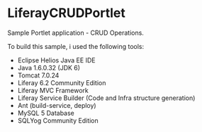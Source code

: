 LiferayCRUDPortlet
==================

Sample Portlet application - CRUD Operations.

To build this sample, i used the following tools:

- Eclipse Helios Java EE IDE
- Java 1.6.0.32 (JDK 6)
- Tomcat 7.0.24
- Liferay 6.2 Community Edition
- Liferay MVC Framework
- Liferay Service Builder (Code and Infra structure generation)
- Ant (build-service, deploy)
- MySQL 5 Database
- SQLYog Community Edition
